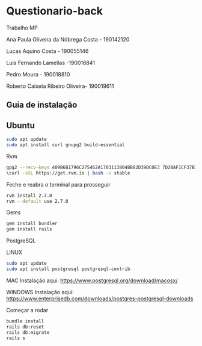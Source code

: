 # Questionario-back
Trabalho MP

Ana Paula Oliveira da Nóbrega Costa - 190142120

Lucas Aquino Costa - 190055146

Luis Fernando Lamellas -190016841

Pedro Moura - 190018810

Roberto Caixeta Ribeiro Oliveira- 190019611


## Guia de instalação

## Ubuntu
```sh
sudo apt update
sudo apt install curl gnupg2 build-essential
```
Rvm
```sh
gpg2 --recv-keys 409B6B1796C275462A1703113804BB82D39DC0E3 7D2BAF1CF37B13E2069D6956105BD0E739499BDB
\curl -sSL https://get.rvm.io | bash -s stable
```
Feche e reabra o terminal para prosseguir
```sh
rvm install 2.7.0
rvm --default use 2.7.0
```

Gems
```sh
gem install bundler
gem install rails
```

PostgreSQL

LINUX
```sh
sudo apt update
sudo apt install postgresql postgresql-contrib
```

MAC
Instalação aqui: https://www.postgresql.org/download/macosx/

WINDOWS
Instalação aqui: https://www.enterprisedb.com/downloads/postgres-postgresql-downloads


Começar a rodar
```sh
bundle install
rails db:reset
rails db:migrate
rails s
```

